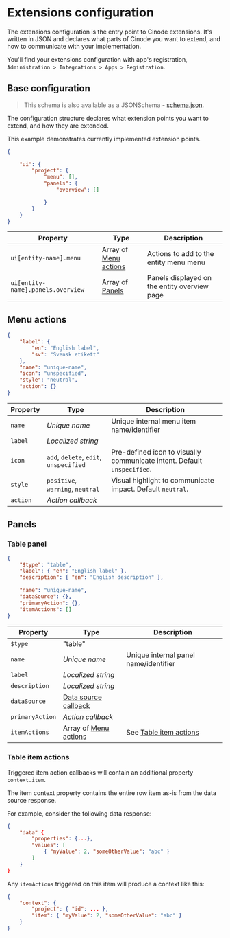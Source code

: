 # Extensions configuration

The extensions configuration is the entry point to Cinode extensions. It's written in JSON and declares what parts of Cinode you want to extend, and how to communicate with your implementation.

You'll find your extensions configuration with app's registration, `Administration > Integrations > Apps > Registration`.

## Base configuration

> This schema is also available as a JSONSchema - [schema.json](schema.json).

The configuration structure declares what extension points you want to extend, and how they are extended.

This example demonstrates currently implemented extension points.

```json
{
    
    "ui": { 
        "project": { 
            "menu": [],
            "panels": {
                "overview": []

            }
        }
    }
}
```

| Property                          | Type                                   | Description                                  |
| --------------------------------- | -------------------------------------- | -------------------------------------------- |
| `ui[entity-name].menu`            | Array of [Menu actions](#menu-actions) | Actions to add to the entity menu menu       |
| `ui[entity-name].panels.overview` | Array of [Panels](#panels)             | Panels displayed on the entity overview page |

## Menu actions

```json
{
    "label": {
        "en": "English label",
        "sv": "Svensk etikett"
    },
    "name": "unique-name",
    "icon": "unspecified",
    "style": "neutral",
    "action": {}
}
```

| Property | Type                                   | Description                                                             |
| -------- | -------------------------------------- | ----------------------------------------------------------------------- |
| `name`   | *Unique name*                          | Unique internal menu item name/identifier                               |
| `label`  | *Localized string*                     |                                                                         |
| `icon`   | `add`, `delete`, `edit`, `unspecified` | Pre-defined icon to visually communicate intent. Default `unspecified`. |
| `style`  | `positive`, `warning`, `neutral`       | Visual highlight to communicate impact. Default `neutral`.              |
| `action` | *Action callback*                      |                                                                         |

## Panels

### Table panel

```json
{
    "$type": "table",
    "label": { "en": "English label" },
    "description": { "en": "English description" },
    
    "name": "unique-name",
    "dataSource": {},
    "primaryAction": {},
    "itemActions": []
}
```

| Property        | Type                                       | Description                                   |
| --------------- | ------------------------------------------ | --------------------------------------------- |
| `$type`         | "table"                                    |                                               |
| `name`          | *Unique name*                              | Unique internal panel name/identifier         |
| `label`         | *Localized string*                         |                                               |
| `description`   | *Localized string*                         |                                               |
| `dataSource`    | [Data source callback](./callback-data.md) |                                               |
| `primaryAction` | *Action callback*                          |                                               |
| `itemActions`   | Array of [Menu actions](#menu-actions)     | See [Table item actions](#table-item-actions) |

### Table item actions

Triggered item action callbacks will contain an additional property `context.item`.

The item context property contains the entire row item as-is from the data source response.

For example, consider the following data response:

```json
{
    "data" {
        "properties": {...},
        "values": [
            { "myValue": 2, "someOtherValue": "abc" }
        ]
    }
}
```

Any `itemActions` triggered on this item will produce a context like this: 

```json
{
    "context": {
        "project": { "id": ... },
        "item": { "myValue": 2, "someOtherValue": "abc" } 
    }
}
```
